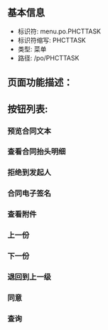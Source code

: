 
## 基本信息

- 标识符: menu.po.PHCTTASK
- 标识符缩写: PHCTTASK
- 类型: 菜单
- 路径: /po/PHCTTASK

## 页面功能描述：





## 按钮列表:


### 预览合同文本



### 查看合同抬头明细



### 拒绝到发起人



### 合同电子签名



### 查看附件



### 上一份



### 下一份



### 退回到上一级



### 同意



### 查询


